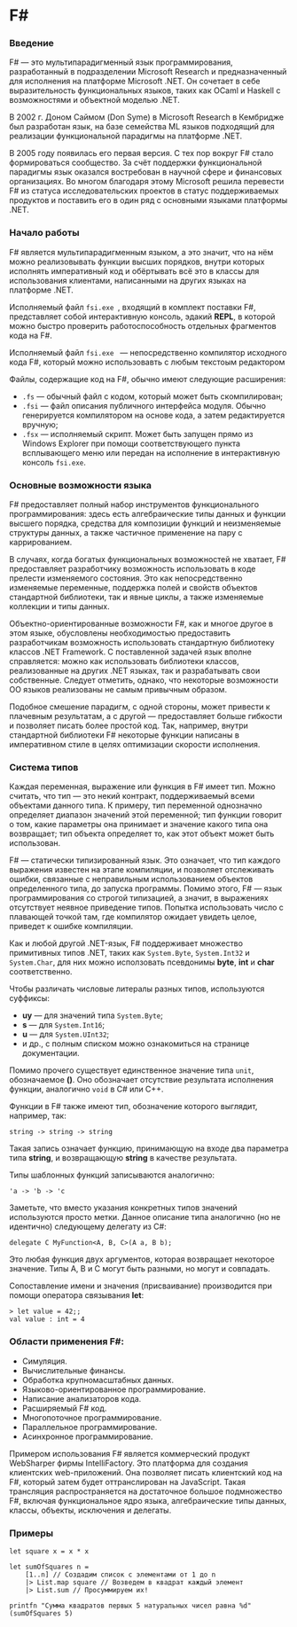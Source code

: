 # F#
### Введение

F# — это мультипарадигменный язык программирования, разработанный в подразделении Microsoft Research и предназначенный для исполнения на платформе Microsoft .NET. Он сочетает в себе выразительность функциональных языков, таких как OCaml и Haskell с возможностями и объектной моделью .NET. 

В 2002 г. Доном Саймом (Don Syme) в Microsoft Research в Кембридже был разработан язык, на базе семейства ML языков подходящий для реализации функциональной парадигмы на платформе .NET.

В 2005 году появилась его первая версия. С тех пор вокруг F# стало формироваться сообщество. За счёт поддержки функциональной парадигмы язык оказался востребован в научной сфере и финансовых организациях. Во многом благодаря этому Microsoft решила перевести F# из статуса исследовательских проектов в статус поддерживаемых продуктов и поставить его в один ряд с основными языками платформы .NET. 
 
###  Начало работы
F# является мультипарадигменным языком, а это значит, что на нём можно реализовывать функции высших порядков, внутри которых исполнять императивный код и обёртывать всё это в классы для использования клиентами, написанными на других языках на платформе .NET.

Исполняемый файл ```fsi.exe ```, входящий в комплект поставки F#, представляет собой интерактивную консоль, эдакий **REPL**, в которой можно быстро проверить работоспособность отдельных фрагментов кода на F#.

Исполняемый файл ```fsi.exe ``` — непосредственно компилятор исходного кода F#, который можно использовавть с любым текстоым редактором

Файлы, содержащие код на F#, обычно имеют следующие расширения:

-    ```.fs``` — обычный файл с кодом, который может быть скомпилирован;
-   ```.fsi``` — файл описания публичного интерфейса модуля. Обычно генерируется компилятором на основе кода, а затем редактируется вручную;
-   ```.fsx``` — исполняемый скрипт. Может быть запущен прямо из Windows Explorer при помощи соответствующего пункта всплывающего меню или передан на исполнение в интерактивную консоль ```fsi.exe```. 

### Основные возможности языка

F# предоставляет полный набор инструментов функционального программирования: здесь есть алгебраические типы данных и функции высшего порядка, средства для композиции функций и неизменяемые структуры данных, а также частичное применение на пару с каррированием.

В случаях, когда богатых функциональных возможностей не хватает, F# предоставляет разработчику возможность использовать в коде прелести изменяемого состояния. Это как непосредственно изменяемые переменные, поддержка полей и свойств объектов стандартной библиотеки, так и явные циклы, а также изменяемые коллекции и типы данных.

Объектно-ориентированные возможности F#, как и многое другое в этом языке, обусловлены необходимостью предоставить разработчикам возможность использовать стандартную библиотеку классов .NET Framework. С поставленной задачей язык вполне справляется: можно как использовать библиотеки классов, реализованные на других .NET языках, так и разрабатывать свои собственные. Следует отметить, однако, что некоторые возможности ОО языков реализованы не самым привычным образом.

Подобное смешение парадигм, с одной стороны, может привести к плачевным результатам, а с другой — предоставляет больше гибкости и позволяет писать более простой код. Так, например, внутри стандартной библиотеки F# некоторые функции написаны в императивном стиле в целях оптимизации скорости исполнения.

### Система типов

 Каждая переменная, выражение или функция в F# имеет тип. Можно считать, что тип — это некий контракт, поддерживаемый всеми объектами данного типа. К примеру, тип переменной однозначно определяет диапазон значений этой переменной; тип функции говорит о том, какие параметры она принимает и значение какого типа она возвращает; тип объекта определяет то, как этот объект может быть использован.

F# — статически типизированный язык. Это означает, что тип каждого выражения известен на этапе компиляции, и позволяет отслеживать ошибки, связанные с неправильным использованием объектов определенного типа, до запуска программы. Помимо этого, F# — язык программирования со строгой типизацией, а значит, в выражениях отсутствует неявное приведение типов. Попытка использовать число с плавающей точкой там, где компилятор ожидает увидеть целое, приведет к ошибке компиляции.


Как и любой другой .NET-язык, F# поддерживает множество примитивных типов .NET, таких как ```System.Byte```, ```System.Int32``` и ```System.Char```, для них можно исползовать псевдонимы **byte**, **int** и **char** соответственно.

Чтобы различать числовые литералы разных типов, используются суффиксы:
-    **uy** — для значений типа ```System.Byte```;
-    **s** — для ```System.Int16```;
-   **u** — для ```System.UInt32```;
-   и др., с полным списком можно ознакомиться на странице документации. 

Помимо прочего существует единственное значение типа ```unit```, обозначаемое **()**. Оно обозначает отсутствие результата исполнения функции, аналогично ```void``` в C# или C++.

 Функции в F# также имеют тип, обозначение которого выглядит, например, так:
```
string -> string -> string
```
Такая запись означает функцию, принимающую на входе два параметра типа **string**, и возвращающую **string** в качестве результата.

Типы шаблонных функций записываются аналогично:
```
'a -> 'b -> 'c
```
Заметьте, что вместо указания конкретных типов значений используются просто метки. Данное описание типа аналогично (но не идентично) следующему делегату из C#:
```
delegate C MyFunction<A, B, C>(A a, B b);
```
Это любая функция двух аргументов, которая возвращает некоторое значение. Типы A, B и C могут быть разными, но могут и совпадать.

Сопоставление имени и значения (присваивание) производится при помощи оператора связывания **let**:
```
> let value = 42;;
val value : int = 4
```
### Области применения F#:

- Симуляция.
- Вычислительные финансы.
- Обработка крупномасштабных данных.
- Языково-ориентированное программирование.
- Написание анализаторов кода.
- Расширяемый F# код.
- Многопоточное программирование.
- Параллельное программирование.
- Асинхронное программирование.

Примером использования F# является коммерческий продукт WebSharper фирмы IntelliFactory. Это платформа для создания клиентских web-приложений. Она позволяет писать клиентский код на F#, который затем будет оттранслирован на JavaScript. Такая трансляция распространяется на достаточное большое подмножество F#, включая функциональное ядро языка, алгебраические типы данных, классы, объекты, исключения и делегаты.

### Примеры
```F#
let square x = x * x

let sumOfSquares n =
    [1..n] // Создадим список с элементами от 1 до n
    |> List.map square // Возведем в квадрат каждый элемент
    |> List.sum // Просуммируем их!

printfn "Сумма квадратов первых 5 натуральных чисел равна %d" (sumOfSquares 5)
```
